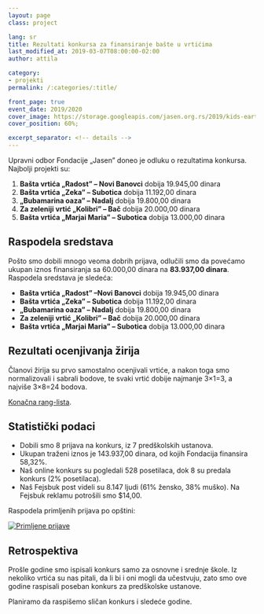 ```yaml
---
layout: page
class: project

lang: sr
title: Rezultati konkursa za finansiranje bašte u vrtićima
last_modified_at: 2019-03-07T08:00:00-02:00
author: attila

category:
- projekti
permalink: /:categories/:title/

front_page: true
event_date: 2019/2020
cover_image: https://storage.googleapis.com/jasen.org.rs/2019/kids-earth.jpg
cover_position: 60%;

excerpt_separator: <!-- details -->
---
```


Upravni odbor Fondacije „Jasen” doneo je odluku o rezultatima konkursa.
Najbolji projekti su:

1. **Bašta vrtića „Radost” – Novi Banovci** dobija 19.945,00 dinara
2. **Bašta vrtića „Zeka” – Subotica** dobija 11.192,00 dinara
3. **„Bubamarina oaza” – Nadalj** dobija 19.800,00 dinara
4. **Za zeleniji vrtić „Kolibri” – Bač** dobija 20.000,00 dinara
5. **Bašta vrtića „Marjai Maria” – Subotica** dobija 13.000,00 dinara

<!-- details -->

## Raspodela sredstava

Pošto smo dobili mnogo veoma dobrih prijava, odlučili smo da povećamo ukupan
iznos finansiranja sa 60.000,00 dinara na **83.937,00 dinara**. Raspodela
sredstava je sledeća:

* **Bašta vrtića „Radost” –Novi Banovci** dobija 19.945,00 dinara
* **Bašta vrtića „Zeka” – Subotica** dobija 11.192,00 dinara
* **„Bubamarina oaza” – Nadalj** dobija 19.800,00 dinara
* **Za zeleniji vrtić „Kolibri” – Bač** dobija 20.000,00 dinara
* **Bašta vrtića „Marjai Maria” – Subotica** dobija 13.000,00 dinara

## Rezultati ocenjivanja žirija

Članovi žirija su prvo samostalno ocenjivali vrtiće, a nakon toga smo
normalizovali i sabrali bodove, te svaki vrtić dobije najmanje 3×1=3, a najviše
3×8=24 bodova.

[Konačna rang-lista](https://datastudio.google.com/u/0/reporting/17YZn215CoGBLo5D98QUWP9JIoPgW6fR7/page/J2rj).

## Statistički podaci

* Dobili smo 8 prijava na konkurs, iz 7 predškolskih ustanova.
* Ukupan traženi iznos je 143.937,00 dinara, od kojih Fondacija finansira
  58,32%.
* Naš online konkurs su pogledali 528 posetilaca, dok 8 su predala konkurs
  (2% posetilaca).
* Naš Fejsbuk post videli su 8.147 ljudi (61% žensko, 38% muško). Na Fejsbuk
  reklamu potrošili smo $14,00.

Raspodela primljenih prijava po opštini:

<div class="mdl-typography--text-center">
  <a href="https://datastudio.google.com/open/17YZn215CoGBLo5D98QUWP9JIoPgW6fR7"><img alt="Primljene prijave" class="mdl-shadow--2dp staticmap" src="https://storage.googleapis.com/jasen.org.rs/2019/vrtici-prijave.png" style="max-width: 100%;"></a>
</div>

## Retrospektiva

Prošle godine smo ispisali konkurs samo za osnovne i srednje škole. Iz nekoliko
vrtića su nas pitali, da li bi i oni mogli da učestvuju, zato smo ove godine
raspisali poseban konkurs za predškolske ustanove.

Planiramo da raspišemo sličan konkurs i sledeće godine.
